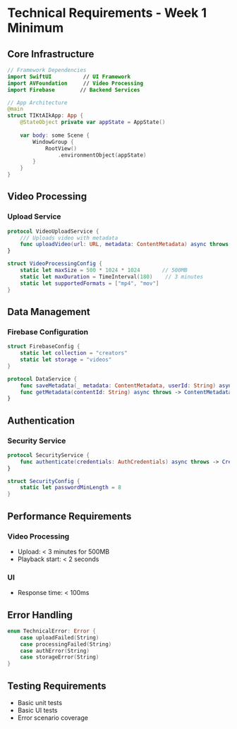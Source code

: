 # Technical Requirements - Week 1 Minimum

## Core Infrastructure
```swift
// Framework Dependencies
import SwiftUI          // UI Framework
import AVFoundation     // Video Processing
import Firebase        // Backend Services

// App Architecture
@main
struct TIKtAIkApp: App {
    @StateObject private var appState = AppState()
    
    var body: some Scene {
        WindowGroup {
            RootView()
                .environmentObject(appState)
        }
    }
}
```

## Video Processing

### Upload Service
```swift
protocol VideoUploadService {
    /// Uploads video with metadata
    func uploadVideo(url: URL, metadata: ContentMetadata) async throws -> URL
}

struct VideoProcessingConfig {
    static let maxSize = 500 * 1024 * 1024       // 500MB
    static let maxDuration = TimeInterval(180)    // 3 minutes
    static let supportedFormats = ["mp4", "mov"]
}
```

## Data Management

### Firebase Configuration
```swift
struct FirebaseConfig {
    static let collection = "creators"
    static let storage = "videos"
}

protocol DataService {
    func saveMetadata(_ metadata: ContentMetadata, userId: String) async throws
    func getMetadata(contentId: String) async throws -> ContentMetadata
}
```

## Authentication

### Security Service
```swift
protocol SecurityService {
    func authenticate(credentials: AuthCredentials) async throws -> CreatorProfile
}

struct SecurityConfig {
    static let passwordMinLength = 8
}
```

## Performance Requirements

### Video Processing
- Upload: < 3 minutes for 500MB
- Playback start: < 2 seconds

### UI
- Response time: < 100ms

## Error Handling
```swift
enum TechnicalError: Error {
    case uploadFailed(String)
    case processingFailed(String)
    case authError(String)
    case storageError(String)
}
```

## Testing Requirements
- Basic unit tests
- Basic UI tests
- Error scenario coverage
```
